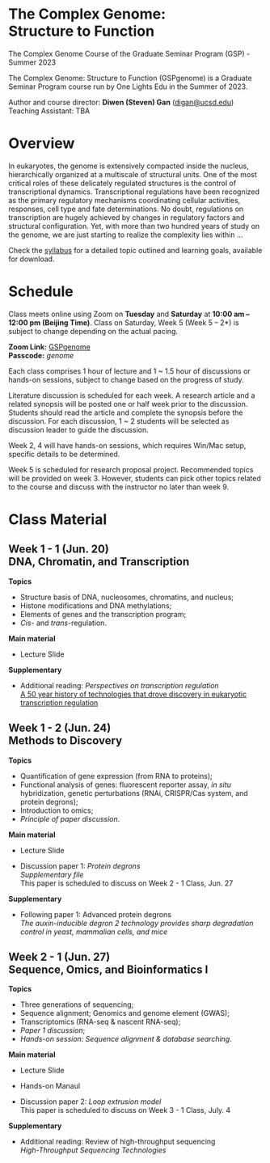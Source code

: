 # The Complex Genome: <br> Structure to Function
The Complex Genome Course of the Graduate Seminar Program (GSP) - Summer 2023

The Complex Genome: Structure to Function (GSPgenome) is a Graduate Seminar Program course run by One Lights Edu in the Summer of 2023.

Author and course director: **Diwen (Steven) Gan** ([digan@ucsd.edu](mailto:digan@ucsd.edu)) <br> Teaching Assistant: TBA

# Overview

In eukaryotes, the genome is extensively compacted inside the nucleus, hierarchically organized at a multiscale of structural units. One of the most critical roles of these delicately regulated structures is the control of transcriptional dynamics. Transcriptional regulations have been recognized as the primary regulatory mechanisms coordinating cellular activities, responses, cell type and fate determinations. No doubt, regulations on transcription are hugely achieved by changes in regulatory factors and structural configuration. Yet, with more than two hundred years of study on the genome, we are just starting to realize the complexity lies within … 

Check the [syllabus](Syllabus/GSPgenome_S23_Syllabus.pdf) for a detailed topic outlined and learning goals, available for download.


# Schedule

Class meets online using Zoom on **Tuesday** and **Saturday** at **10:00 am – 12:00 pm (Beijing Time)**. Class on Saturday, Week 5 (Week 5 – 2*) is subject to change depending on the actual pacing.

**Zoom Link:** [GSPgenome](https://ucsd.zoom.us/j/94452736592?pwd=SUoxUVkrVTd6emFFNUR3a2JvQ3F1dz09) <br> **Passcode:** *genome*

Each class comprises 1 hour of lecture and 1 ~ 1.5 hour of discussions or hands-on sessions, subject to change based on the progress of study.

Literature discussion is scheduled for each week. A research article and a related synopsis will be posted one or half week prior to the discussion. Students should read the article and complete the synopsis before the discussion. For each discussion, 1 ~ 2 students will be selected as discussion leader to guide the discussion. 

Week 2, 4 will have hands-on sessions, which requires Win/Mac setup, specific details to be determined.

Week 5 is scheduled for research proposal project. Recommended topics will be provided on week 3. However, students can pick other topics related to the course and discuss with the instructor no later than week 9.


# Class Material

## Week 1 - 1 (Jun. 20) <br> DNA, Chromatin, and Transcription

**Topics**

- Structure basis of DNA, nucleosomes, chromatins, and nucleus;
- Histone modifications and DNA methylations;
- Elements of genes and the transcription program;
- *Cis*- and *trans*-regulation.

**Main material**

- Lecture Slide

**Supplementary**

- Additional reading: *Perspectives on transcription regulation* <br> [A 50 year history of technologies that drove discovery in eukaryotic transcription regulation](https://github.com/onelightsGan/gspGenome_S23/blob/cad601f09d78f26e07146ae69fd5469461db17d7/Reference%20Paper/Week%201-1/A%2050%20year%20history%20of%20technologies%20that%20drove%20discovery%20in%20eukaryotic%20transcription%20regulation.pdf)


## Week 1 - 2 (Jun. 24) <br> Methods to Discovery

**Topics**

- Quantification of gene expression (from RNA to proteins);
- Functional analysis of genes: fluorescent reporter assay, *in situ* hybridization, genetic perturbations (RNAi, CRISPR/Cas system, and protein degrons); 
- Introduction to omics;
- *Principle of paper discussion*.

**Main material**

- Lecture Slide

- Discussion paper 1: *Protein degrons* <br> *Supplementary file* <br> This paper is scheduled to discuss on Week 2 - 1 Class, Jun. 27

**Supplementary**

- Following paper 1: Advanced protein degrons <br> *The auxin-inducible degron 2 technology provides sharp degradation control in yeast, mammalian cells, and mice*

## Week 2 - 1 (Jun. 27) <br> Sequence, Omics, and Bioinformatics I

**Topics**

- Three generations of sequencing;
- Sequence alignment; Genomics and genome element (GWAS);
- Transcriptomics (RNA-seq & nascent RNA-seq);
- *Paper 1 discussion*;
- *Hands-on session: Sequence alignment & database searching*.

**Main material**

- Lecture Slide
- Hands-on Manaul

- Discussion paper 2: *Loop extrusion model* <br> This paper is scheduled to discuss on Week 3 - 1 Class, July. 4

**Supplementary**

- Additional reading: Review of high-throughput sequencing <br> *High-Throughput Sequencing Technologies*
